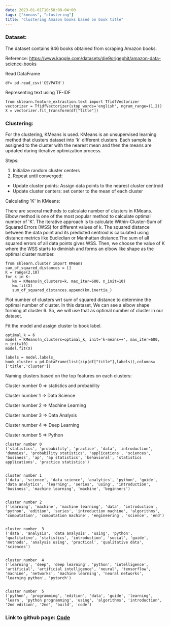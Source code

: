 ```yaml
---
date: 2023-01-01T10:58:08-04:00
tags: ["kmeans", "clustering"]
title: "Clustering Amazon books based on book title"
---
```



### Dataset: 

The dataset contains 946 books obtained from scraping Amazon books.

Reference: https://www.kaggle.com/datasets/die9origephit/amazon-data-science-books

Read DataFrame

```
df= pd.read_csv('CSVPATH')
```

Representing text using TF-IDF

```
from sklearn.feature_extraction.text import TfidfVectorizer
vectorizer = TfidfVectorizer(stop_words='english', ngram_range=(1,2))
X = vectorizer.fit_transform(df["title"])
```

### Clustering:

For the clustering, KMeans is used. KMeans is an unsupervised learning method that clusters dataset into 'k' different clusters. Each sample is assigned to the cluster with the nearest mean and then the means are updated during iterative optimization process.

Steps:

1) Initialize random cluster centers <br>
2) Repeat until converged:
 - Update cluster points: Assign data points to the nearest cluster centroid
 - Update cluster centers: set center to the mean of each cluster

Calculating 'K' in KMeans:

There are several methods to calculate number of clusters in KMeans. Elbow method is one of the most popular method to calculate optimal number of 'K'. The iterative approach is to calculate Within-Cluster-Sum of Squared Errors (WSS) for different values of k. The squared distance between the data point and its predicted centroid is calculated using distance metrics like Eucledian or Manhattan distance.The sum of all squared errors of all data points gives WSS. Then, we choose the value of K where the WSS starts to diminish and forms an elbow like shape as the optimal cluster number.

```
from sklearn.cluster import KMeans
sum_of_squared_distances = []
K = range(2,10)
for k in K:
   km = KMeans(n_clusters=k, max_iter=600, n_init=10)
   km.fit(X)
   sum_of_squared_distances.append(km.inertia_)
```

Plot number of clusters wrt sum of squared distance to determine the optimal number of cluster. In this dataset, We can see a elbow shape forming at cluster 6. So, we will use that as optimal number of cluster in our dataset.

Fit the model and assign cluster to book label.

```
optimal_k = 6
model = KMeans(n_clusters=optimal_k, init='k-means++', max_iter=600, n_init=10)
model.fit(X)

labels = model.labels_
book_cluster = pd.DataFrame(list(zip(df["title"],labels)),columns=['title','cluster'])
```

Naming clusters based on the top features on each clusters: <br />

Cluster number 0 => statistics and probability <br />

Cluster number 1 => Data Science <br />

Cluster number 2 => Machine Learning <br />

Cluster number 3 => Data Analysis <br />

Cluster number 4 => Deep Learning <br />

Cluster number 5 => Python <br />

```
cluster number 0
('statistics', 'probability', 'practice', 'data', 'introduction', 'dummies', 'probability statistics', 'applications', 'sciences', 'business', 'ap', 'ap statistics', 'behavioral', 'statistics applications', 'practice statistics')


cluster number 1
('data', 'science', 'data science', 'analytics', 'python', 'guide', 'data analytics', 'learning', 'series', 'using', 'introduction', 'business', 'machine learning', 'machine', 'beginners')


cluster number 2
('learning', 'machine', 'machine learning', 'data', 'introduction', 'python', 'edition', 'series', 'introduction machine', 'algorithms', 'computation', 'computation machine', 'engineering', 'science', 'end')


cluster number  3
('data', 'analysis', 'data analysis', 'using', 'python', 'qualitative', 'statistics', 'introduction', 'social', 'guide', 'methods', 'analysis using', 'practical', 'qualitative data', 'sciences')


cluster number  4
('learning', 'deep', 'deep learning', 'python', 'intelligence', 'artificial', 'artificial intelligence', 'neural', 'tensorflow', 'machine', 'networks', 'machine learning', 'neural networks', 'learning python', 'pytorch')


cluster number  5
('python', 'programming', 'edition', 'data', 'guide', 'learning', 'learn', 'python programming', 'using', 'algorithms', 'introduction', '2nd edition', '2nd', 'build', 'code')

```

### Link to github page: [Code](https://github.com/shikshya1/ML_Basics/tree/main/KMeans%20clustering)



